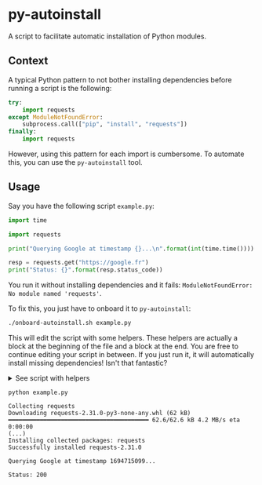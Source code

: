# py-autoinstall

A script to facilitate automatic installation of Python modules.

## Context

A typical Python pattern to not bother installing dependencies before running a script is the following:

```py
try:
    import requests
except ModuleNotFoundError:
    subprocess.call(["pip", "install", "requests"])
finally:
    import requests
```

However, using this pattern for each import is cumbersome. To automate this, you can use the `py-autoinstall` tool.

## Usage

Say you have the following script `example.py`:

```py
import time

import requests

print("Querying Google at timestamp {}...\n".format(int(time.time())))

resp = requests.get("https://google.fr")
print("Status: {}".format(resp.status_code))

```

You run it without installing dependencies and it fails: `ModuleNotFoundError: No module named 'requests'`.

To fix this, you just have to onboard it to `py-autoinstall`:

```sh
./onboard-autoinstall.sh example.py
```

This will edit the script with some helpers. These helpers are actually a block at the beginning of the file and a block at the end. You are free to continue editing your script in between. If you just run it, it will automatically install missing dependencies! Isn't that fantastic?

<details>
  <summary>See script with helpers</summary>
  
```py
# Enable autoinstall
exec(__import__("inspect").getsource(__import__("sys").modules[__name__])[-567:].replace("# ", ""))
# Your script starts here
import time

import requests

print("Querying Google at timestamp {}...\n".format(int(time.time())))

resp = requests.get("https://google.fr")
print("Status: {}".format(resp.status_code))

# Autoinstall helper. Keep this block at the end of the file

# src = **import**("inspect").getsource(**import**("sys").modules[__name__])[147:-627]

# new_src = ""

# for line in src.split("\n"):

# if not line.startswith("import "):

# new_src += line + "\n"

# continue

# module = line.split(" ")[1]

# new_src += (

# "try:\n"

# " import {module}\n"

# "except ModuleNotFoundError:\n"

# " **import**('subprocess').call(['pip', 'install', '{module}'])\n"

# "finally:\n"

# " import {module}\n"

# ).format(module=module)

# exec(new_src)

# exit()

```

</details>

```
python example.py

Collecting requests
Downloading requests-2.31.0-py3-none-any.whl (62 kB)
━━━━━━━━━━━━━━━━━━━━━━━━━━━━━━━━━━━━━━━━ 62.6/62.6 kB 4.2 MB/s eta 0:00:00
(...)
Installing collected packages: requests
Successfully installed requests-2.31.0

Querying Google at timestamp 1694715099...

Status: 200
```
